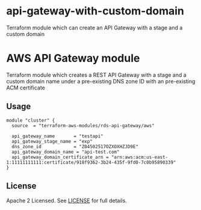 # api-gateway-with-custom-domain
Terraform module which can create an API Gateway with a stage and a custom domain

# AWS API Gateway module

Terraform module which creates a REST API Gateway with a stage and a custom domain name under a pre-existing DNS zone ID with an pre-existing ACM certificate

## Usage

```hcl
module "cluster" {
  source  = "terraform-aws-modules/rds-api-gateway/aws"

  api_gateway_name       = "testapi"
  api_gateway_stage_name = "exp"
  dns_zone_id            = "Z04502517OZXOXHZJD9E"
  api_gateway_domain_name = "api-test.com"
  api_gateway_domain_certificate_arn = "arn:aws:acm:us-east-1:11111111111:certificate/918f9362-3b24-435f-9fd0-7c0b95890339"
}
```

## License

Apache 2 Licensed. See [LICENSE](https://github.com/terraform-aws-modules/terraform-aws-rds-aurora/tree/master/LICENSE) for full details.